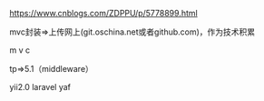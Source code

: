 https://www.cnblogs.com/ZDPPU/p/5778899.html

mvc封装=>上传网上(git.oschina.net或者github.com)，作为技术积累

m
v
c

tp=>5.1（middleware）

yii2.0
laravel
yaf
